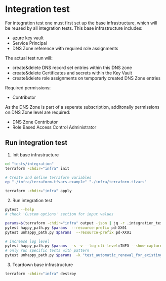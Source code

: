 # Integration test

For integration test one must first set up the base infrastructure, which will be reused by all integration tests. This base infrastructure includes:

- azure key vault
- Service Principal
- DNS Zone reference with required role assignments

The actual test run will:

- create&delete DNS record set entries within this DNS zone
- create&delete Certificates and secrets within the Key Vault
- create&delete role assignments on temporarly created DNS Zone entries

Required permissions:

- Contributor

As the DNS Zone is part of a seperate subscription, additonally permissions on DNS Zone level are required:
- DNS Zone Contributor
- Role Based Access Control Administrator

## Run integration test

1. Init base infrastructure

```bash
cd "tests/integration"
terraform -chdir="infra" init

# Create and define terraform variables
cp "./infra/terraform.tfvars.example" "./infra/terraform.tfvars"

terraform -chdir="infra" apply
```

2. Run integration test

```bash
pytest --help
# check 'Custom options' section for input values
```

```bash
params=$(terraform -chdir="infra" output -json | jq -r .integration_test_params.value)
pytest happy_path.py $params  --resource-prefix pd-XX01
pytest unhappy_path.py $params  --resource-prefix pd-XX01

# increase log level
pytest happy_path.py $params  -s -v --log-cli-level=INFO --show-capture=log
# only run specific tests with pattern
pytest unhappy_path.py $params  -k "test_automatic_renewal_for_existing_cert_multiple_domains_overwritten"
```

3. Teardown base infrastructure

```bash
terraform -chdir="infra" destroy
```
